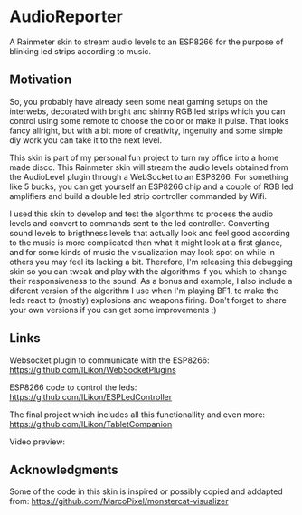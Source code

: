 # AudioReporter
A Rainmeter skin to stream audio levels to an ESP8266 for the purpose of blinking led strips according to music.

## Motivation
So, you probably have already seen some neat gaming setups on the interwebs, decorated with bright and shinny RGB led strips which you can control using some remote to choose the color or make it pulse. That looks fancy allright, but with a bit more of creativity, ingenuity and some simple diy work you can take it to the next level.

This skin is part of my personal fun project to turn my office into a home made disco. This Rainmeter skin will stream the audio levels obtained from the AudioLevel plugin through a WebSocket to an ESP8266.
For something like 5 bucks, you can get yourself an ESP8266 chip and a couple of RGB led amplifiers and build a double led strip controller commanded by Wifi.

I used this skin to develop and test the algorithms to process the audio levels and convert to commands sent to the led controller. Converting sound levels to brigthness levels that actually look and feel good according to the music is more complicated than what it might look at a first glance, and for some kinds of music the visualization may look spot on while in others you may feel its lacking a bit. Therefore, I'm releasing this debugging skin so you can tweak and play with the algorithms if you whish to change their responsiveness to the sound.
As a bonus and example, I also include a diferent version of the algorithm I use when I'm playing BF1, to make the leds react to (mostly) explosions and weapons firing.
Don't forget to share your own versions if you can get some improvements ;)

## Links
Websocket plugin to communicate with the ESP8266: 
https://github.com/ILikon/WebSocketPlugins

ESP8266 code to control the leds:
https://github.com/ILikon/ESPLedController

The final project which includes all this functionallity and even more:
https://github.com/ILikon/TabletCompanion

Video preview:


## Acknowledgments
 Some of the code in this skin is inspired or possibly copied and addapted from:
 https://github.com/MarcoPixel/monstercat-visualizer